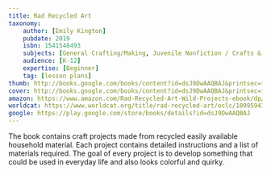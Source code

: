 ```yaml
---
title: Rad Recycled Art
taxonomy:
	author: [Emily Kington]
	pubdate: 2019
	isbn: 1541548493
	subjects: [General Crafting/Making, Juvenile Nonfiction / Crafts & Hobbies, Juvenile Nonfiction / Art / General, Juvenile Nonfiction / Games & Activities / General]
	audience: [K-12]
	expertise: [Beginner]
	tag: [lesson plans]
thumb: http://books.google.com/books/content?id=dsJ9DwAAQBAJ&printsec=frontcover&img=1&zoom=2&edge=curl&imgtk=AFLRE71e489AuE8FKk3juRwCP5w3POyigIWxwfP6ICvXn20dWUZKN-_TF1EVP2YXzENbvzN6fVMXtytgenk8BRWV4Q8NOVUN4-Skq46xQWkhrc-HfZNIzTJlz8OckyrYAFHK89MSs9wG&source=gbs_api
cover: http://books.google.com/books/content?id=dsJ9DwAAQBAJ&printsec=frontcover&img=1&zoom=6&edge=curl&imgtk=AFLRE710ODIgmoZWoCqE56Sq0SrJTtGdfh8QkE6JrqmIE0ur7AZIJC-cszCj8wVZTJHJVTHD6FNY5FC_GgQTSeaYldrJqNh36xLn54_wsWq38qhcdD29b_X3XgBVMhHyX_FWt6U7Phu4&source=gbs_api
amazon: https://www.amazon.com/Rad-Recycled-Art-Wild-Projects-ebook/dp/B07JK6HQMQ/ref=sr_1_1?keywords=Rad+recycled+art&qid=1570114220&s=gateway&sr=8-1
worldcat: https://www.worldcat.org/title/rad-recycled-art/oclc/1099594168&referer=brief_results
google: https://play.google.com/store/books/details?id=dsJ9DwAAQBAJ
---
```

The book contains craft projects made from recycled easily available household material. Each project contains detailed instructions and a list of materials required. The goal of every project is to develop something that could be used in everyday life and also looks colorful and quirky.